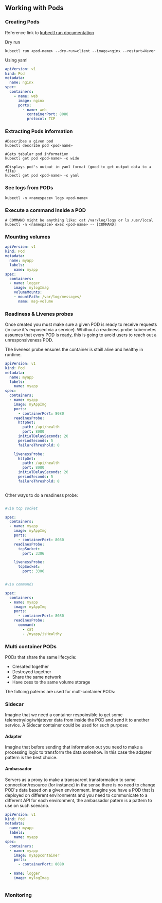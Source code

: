 ## Working with Pods

### Creating Pods

Reference link to [kubectl run documentation](https://jamesdefabia.github.io/docs/user-guide/kubectl/kubectl_run/)

Dry run

```shell
kubectl run <pod-name> --dry-run=client --image=nginx --restart=Never
```

Using yaml

```yaml
apiVersion: v1
kind: Pod
metadata:
  name: nginx
spec:
  containers:
    - name: web
      image: nginx
      ports:
        - name: web
          containerPort: 8080
          protocol: TCP

```

### Extracting Pods information

```shell
#Describes a given pod
kubectl describe pod <pod-name>

#Gets tabular pod information 
kubectl get pod <pod-name> -o wide

#Displays pod's output in yaml format (good to get output data to a file)
kubectl get pod <pod-name> -o yaml

```

### See logs from PODs

```shell
kubectl -n <namespace> logs <pod-name>
```

### Execute a command inside a POD

```shell
# COMMAND might be anything like: cat /var/log/logs or ls /usr/local
kubectl -n <namespace> exec <pod-name> -- [COMMAND]
```

### Mounting volumes

```yaml
apiVersion: v1
kind: Pod
metadata: 
  name: myapp
  labels:
    name: myapp
spec:
  containers:    
  - name: logger
    image: mylogImag    
    volumeMounts:
    - mountPath: /var/log/messages/
      name: msg-volume
```

### Readiness & Livenes probes

Once created you must make sure a given POD is ready to receive requests (in case it's exposed via a service). Whithout a readiness probe kubernetes assumes that every POD is ready, this is going to avoid users to reach out a unresponsiveness POD.

The liveness probe ensures the container is staill alive and healthy in runtime.

```yaml
apiVersion: v1
kind: Pod
metadata: 
  name: myapp
  labels:
    name: myapp
spec:
  containers:    
  - name: myapp
    image: myAppImg    
    ports:
      - containerPort: 8080
    readinesProbe:
      httpGet:
        path: /api/health
        port: 8080
      initialDelaySeconds: 20 
      periodSeconds: 5
      failureThreshold: 8

    livenessProbe:
      httpGet:
        path: /api/health
        port: 8080
      initialDelaySeconds: 20 
      periodSeconds: 5
      failureThreshold: 8
      
```

Other ways to do a readiness probe:

```yaml

#via tcp socket

spec:
  containers:    
  - name: myapp
    image: myAppImg    
    ports:
      - containerPort: 8080
    readinesProbe:
      tcpSocket:
        port: 3306

    livenessProbe:
      tcpSocket:
        port: 3306

```

```yaml

#via commands

spec:
  containers:    
  - name: myapp
    image: myAppImg    
    ports:
      - containerPort: 8080
    readinesProbe:
      command:
        - cat
        - /myapp/isHealthy
```

### Multi container PODs

PODs that share the same lifecycle:
 - Cresated together
 - Destroyed together
 - Share the same network
 - Have cess to the same volume storage

The folloing paterns are used for mult-container PODs:

### Sidecar

Imagine that we need a container respoinsible to get some telemetry/log/whjatever data from inside the POD and send it to another service. A Sidecar container could be used for such purpose:

#### Adapter

Imagine that before sending that information out you need to make a processing logic to transform the data somehow. In this case the adapter pattern is the best choice.

#### Ambassador

Servers as a proxy to make a transparent transformation to some connection/resource (for instance) in the sense there is no need to change POD's  data based on a given environment. Imagine you have a POD that is deployed on different environments and you need to communicate to a different API for each environment, the ambassador patern is a pattern to use on such scenario.


```yaml
apiVersion: v1
kind: Pod
metadata: 
  name: myapp
  labels:
    name: myapp
spec:
  containers:
  - name: myapp
    image: myappcontainer
    ports:
      - containerPort: 8080
      
  - name: logger
    image: mylogImag
 
```

### Monitoring



